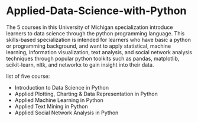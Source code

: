 # Applied-Data-Science-with-Python
The 5 courses in this University of Michigan specialization introduce learners to data science through the python programming language. This skills-based specialization is intended for learners who have basic a python or programming background, and want to apply statistical, machine learning, information visualization, text analysis, and social network analysis techniques through popular python toolkits such as pandas, matplotlib, scikit-learn, nltk, and networkx to gain insight into their data.

list of five course:

* Introduction to Data Science in Python
* Applied Plotting, Charting & Data Representation in Python
* Applied Machine Learning in Python
* Applied Text Mining in Python
* Applied Social Network Analysis in Python
